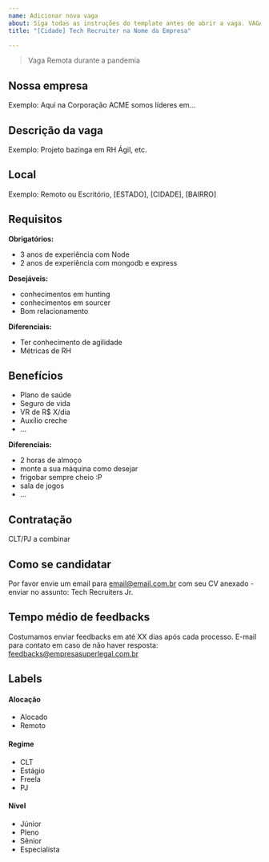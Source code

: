 ```yaml
---
name: Adicionar nova vaga
about: Siga todas as instruções do template antes de abrir a vaga. VAGAS FORA DO TEMPLATE SERÃO EXCLUÍDAS.
title: "[Cidade] Tech Recruiter na Nome da Empresa"

---
```


<!-- 
==================================================
POR FAVOR, SÓ POSTE SE A VAGA FOR PARA TECH RECRUITER!

!!! Temos 4 regrinhas básicas: https://git.io/JG3Z9 !!!

Não faça distinção de gênero no título da vaga.

Use: "Tech Recruiter" ao invés de 
"Recruiter Tech / Recrutamento Tech" \o/

Exemplo: `[São Paulo] Tech Recruiter na NOME DA EMPRESA`
==================================================
-->

<!--
==================================================
Caso a vaga for remoto durante a pandemia deixar a linha abaixo
==================================================
-->
> Vaga Remota durante a pandemia

## Nossa empresa

Exemplo: Aqui na Corporação ACME somos líderes em...

## Descrição da vaga

Exemplo: Projeto bazinga em RH Ágil, etc.

## Local

Exemplo: Remoto ou Escritório, [ESTADO], [CIDADE], [BAIRRO]

## Requisitos

**Obrigatórios:**
- 3 anos de experiência com Node
- 2 anos de experiência com mongodb e express

**Desejáveis:**
- conhecimentos em hunting
- conhecimentos em sourcer
- Bom relacionamento

**Diferenciais:**
- Ter conhecimento de agilidade
- Métricas de RH

## Benefícios

- Plano de saúde
- Seguro de vida
- VR de R$ X/dia
- Auxílio creche
- ...

**Diferenciais:**
- 2 horas de almoço
- monte a sua máquina como desejar
- frigobar sempre cheio :P
- sala de jogos
- ...

## Contratação

CLT/PJ a combinar

## Como se candidatar

Por favor envie um email para email@email.com.br com seu CV anexado - enviar no assunto: Tech Recruiters Jr.

## Tempo médio de feedbacks

Costumamos enviar feedbacks em até XX dias após cada processo.
E-mail para contato em caso de não haver resposta: feedbacks@empresasuperlegal.com.br

## Labels
<!-- retire os labels que não fazem sentido à vaga -->

#### Alocação
- Alocado
- Remoto

#### Regime
- CLT
- Estágio
- Freela
- PJ

#### Nível
- Júnior
- Pleno
- Sênior
- Especialista

